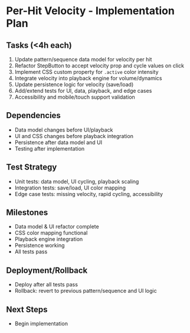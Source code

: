 # Per-Hit Velocity - Implementation Plan

## Tasks (<4h each)
1. Update pattern/sequence data model for velocity per hit
2. Refactor StepButton to accept velocity prop and cycle values on click
3. Implement CSS custom property for `.active` color intensity
4. Integrate velocity into playback engine for volume/dynamics
5. Update persistence logic for velocity (save/load)
6. Add/extend tests for UI, data, playback, and edge cases
7. Accessibility and mobile/touch support validation

## Dependencies
- Data model changes before UI/playback
- UI and CSS changes before playback integration
- Persistence after data model and UI
- Testing after implementation

## Test Strategy
- Unit tests: data model, UI cycling, playback scaling
- Integration tests: save/load, UI color mapping
- Edge case tests: missing velocity, rapid cycling, accessibility

## Milestones
- Data model & UI refactor complete
- CSS color mapping functional
- Playback engine integration
- Persistence working
- All tests pass

## Deployment/Rollback
- Deploy after all tests pass
- Rollback: revert to previous pattern/sequence and UI logic

## Next Steps
- Begin implementation
